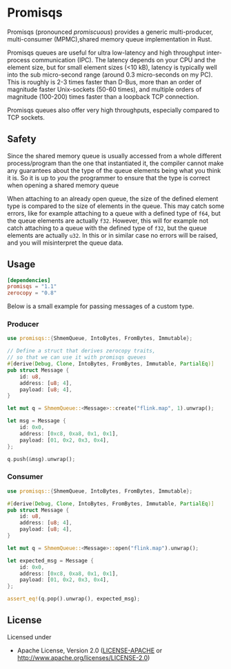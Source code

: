 # Promisqs 
Promisqs (pronounced _promiscuous_) provides a generic multi-producer, multi-consumer (MPMC),shared memory queue implementation in Rust.

Promisqs queues are useful for ultra low-latency and high throughput inter-process communication (IPC).
The latency depends on your CPU and the element size, but for small element sizes (<10 kB),
latency is typically well into the sub micro-second range (around 0.3 micro-seconds on my PC).
This is roughly is 2-3 times faster than D-Bus, more than an order of magnitude faster Unix-sockets (50-60 times), and multiple orders of magnitude (100-200) times faster than a loopback TCP connection.

Promisqs queues also offer very high throughputs, especially compared to TCP sockets.

## Safety
Since the shared memory queue is usually accessed from a whole different process/program than the one that instantiated it,
the compiler cannot make any guarantees about the type of the queue elements being what you think it is. 
So it is up to *you* the programmer to ensure that the type is correct when opening a shared memory queue

When attaching to an already open queue, the size of the defined element type is compared to the size of elements in the queue.
This may catch some errors, like for example attaching to a queue with a defined type of `f64`, but the queue elements are actually `f32`.
However, this will for example not catch attaching to a queue with the defined type of `f32`, but the queue elements are actually `u32`.
In this or in similar case no errors will be raised, and you will misinterpret the queue data.

## Usage
```toml
[dependencies]
promisqs = "1.1"
zerocopy = "0.8"
```

Below is a small example for passing messages of a custom type.

### Producer

```rust
use promisqs::{ShmemQueue, IntoBytes, FromBytes, Immutable};

// Define a struct that derives zerocopy traits,
// so that we can use it with promisqs queues
#[derive(Debug, Clone, IntoBytes, FromBytes, Immutable, PartialEq)]
pub struct Message {
    id: u8,
    address: [u8; 4],
    payload: [u8; 4],
}

let mut q = ShmemQueue::<Message>::create("flink.map", 1).unwrap();

let msg = Message {
    id: 0x0,
    address: [0xc8, 0xa8, 0x1, 0x1],
    payload: [01, 0x2, 0x3, 0x4],
};

q.push(&msg).unwrap();
```

### Consumer
```rust
use promisqs::{ShmemQueue, IntoBytes, FromBytes, Immutable};

#[derive(Debug, Clone, IntoBytes, FromBytes, Immutable, PartialEq)]
pub struct Message {
    id: u8,
    address: [u8; 4],
    payload: [u8; 4],
}

let mut q = ShmemQueue::<Message>::open("flink.map").unwrap();

let expected_msg = Message {
    id: 0x0,
    address: [0xc8, 0xa8, 0x1, 0x1],
    payload: [01, 0x2, 0x3, 0x4],
};

assert_eq!(q.pop().unwrap(), expected_msg);
```

## License

Licensed under
 * Apache License, Version 2.0 ([LICENSE-APACHE](LICENSE-APACHE) or http://www.apache.org/licenses/LICENSE-2.0)
